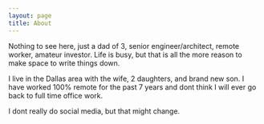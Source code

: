 ```yaml
---
layout: page
title: About
---
```


Nothing to see here, just a dad of 3, senior engineer/architect, remote worker, amateur investor.  Life is busy, but that is all the more reason to make space to write things down. 

I live in the Dallas area with the wife, 2 daughters, and brand new son.  I have worked 100% remote for the past 7 years and dont think I will ever go back to full time office work.  

I dont really do social media, but that might change.  